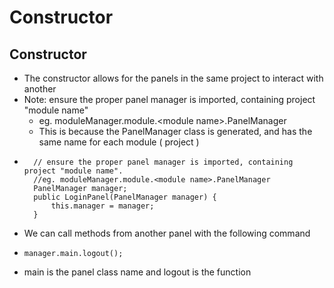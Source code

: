 # Constructor

## 

## Constructor

* The constructor allows for the panels in the same project to interact with another
* Note: ensure the proper panel manager is imported, containing project "module name"
  * eg. moduleManager.module.&lt;module name&gt;.PanelManager
  * This is because the PanelManager class is generated, and has the same name for each module \( project \)
* ```text
  	// ensure the proper panel manager is imported, containing project "module name".
  	//eg. moduleManager.module.<module name>.PanelManager
  	PanelManager manager;
  	public LoginPanel(PanelManager manager) {
  		this.manager = manager;
  	}
  ```
* We can call methods from another panel with the following command
* ```text
  manager.main.logout();
  ```
* main is the panel class name and logout is the function

